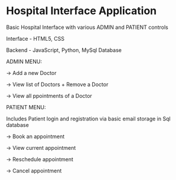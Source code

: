 # Hospital Interface Application
Basic Hospital Interface with various ADMIN and PATIENT controls


Interface - HTML5, CSS

Backend - JavaScript, Python, MySql Database



ADMIN MENU:

-> Add a new Doctor

-> View list of Doctors + Remove a Doctor

-> View all ppointments of a Doctor



PATIENT MENU:

Includes Patient login and registration via basic email storage in Sql database

-> Book an appointment

-> View current appointment

-> Reschedule appointment

-> Cancel appointment
